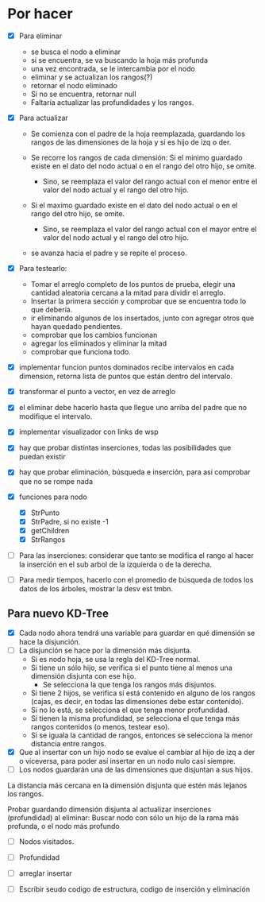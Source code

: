 # Por hacer

- [x] Para eliminar

  - se busca el nodo a eliminar
  - si se encuentra, se va buscando la hoja más profunda
  - una vez encontrada, se le intercambia por el nodo
  - eliminar y se actualizan los rangos(?)
  - retornar el nodo eliminado
  - Si no se encuentra, retornar null
  - Faltaría actualizar las profundidades y los rangos.

- [x] Para actualizar
  - Se comienza con el padre de la hoja reemplazada, guardando los rangos de las dimensiones de la hoja y si es hijo de izq o der.
  - Se recorre los rangos de cada dimensión:
      Si el minimo guardado existe en el dato del nodo actual o en el rango del otro hijo, se omite.
    - Sino, se reemplaza el valor del rango actual con el menor entre el valor del nodo actual y el rango del otro hijo.

  - Si el maximo guardado existe en el dato del nodo actual o en el rango del otro hijo, se omite.
    - Sino, se reemplaza el valor del rango actual con el mayor entre el valor del nodo actual y el rango del otro hijo.

  - se avanza hacia el padre y se repite el proceso.

- [x] Para testearlo:
  - Tomar el arreglo completo de los puntos de prueba, elegir una cantidad aleatoria cercana a la mitad para dividir el arreglo.
  - Insertar la primera sección y comprobar que se encuentra todo lo que debería.
  - ir eliminando algunos de los insertados, junto con agregar otros que hayan quedado pendientes.
  - comprobar que los cambios funcionan
  - agregar los eliminados y eliminar la mitad
  - comprobar que funciona todo.

- [x] implementar funcion puntos dominados
    recibe intervalos en cada dimension, retorna lista de puntos que están dentro del intervalo.

- [x] transformar el punto a vector, en vez de arreglo
- [x] el eliminar debe hacerlo hasta que llegue uno arriba del padre que no modifique el intervalo.
- [x] implementar visualizador con links de wsp

- [x] hay que probar distintas inserciones, todas las posibilidades que puedan existir
- [x] hay que probar eliminación, búsqueda e inserción, para así comprobar que no se rompe nada

- [x] funciones para nodo
  - [x] StrPunto
  - [x] StrPadre, si no existe -1
  - [x] getChildren
  - [x] StrRangos

- [ ] Para las inserciones: considerar que tanto se modifica el rango al hacer la inserción en el sub arbol de la izquierda o de la derecha.
- [ ] Para medir tiempos, hacerlo con el promedio de búsqueda de todos los datos de los árboles, mostrar la desv est tmbn.

## Para nuevo KD-Tree

- [x] Cada nodo ahora tendrá una variable para guardar en qué dimensión se hace la disjunción.
- [ ] La disjunción se hace por la dimensión más disjunta.
  - Si es nodo hoja, se usa la regla del KD-Tree normal.
  - Si tiene un sólo hijo, se verifica si el punto tiene al menos una dimensión disjunta con ese hijo.
    - Se selecciona la que tenga los rangos más disjuntos.
  - Si tiene 2 hijos, se verifica si está contenido en alguno de los rangos (cajas, es decir, en todas las dimensiones debe estar contenido).
  - Si no lo está, se selecciona el que tenga menor profundidad.
  - Si tienen la misma profundidad, se selecciona el que tenga más rangos contenidos (o menos, testear eso).
  - Si se iguala la cantidad de rangos, entonces se selecciona la menor distancia entre rangos.
- [x] Que al insertar con un hijo nodo se evalue el cambiar al hijo de izq a der o viceversa, para poder así insertar en un nodo nulo casi siempre.
- [ ] Los nodos guardarán una de las dimensiones que disjuntan a sus hijos.

La distancia más cercana en la dimensión disjunta que estén más lejanos los rangos.

Probar guardando dimensión disjunta al actualizar inserciones (profundidad)
al eliminar:
  Buscar nodo con sólo un hijo de la rama más profunda, o el nodo más profundo



- [ ] Nodos visitados.
- [ ] Profundidad
- [ ] arreglar insertar

- [ ] Escribir seudo codigo de estructura, codigo de inserción y eliminación